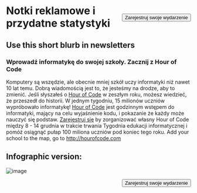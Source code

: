 

[<button style="float: right; margin-top: 50px">Zarejestruj swoje wydarzenie</button>](/#join)

# Notki reklamowe i przydatne statystyki

## Use this short blurb in newsletters

### Wprowadź informatykę do swojej szkoły. Zacznij z Hour of Code

Komputery są wszędzie, ale obecnie mniej szkół uczy informatyki niż nawet 10 lat temu. Dobrą wiadomością jest to, że jesteśmy na drodze, aby to zmienić. Jeśli słyszałeś o [ Hour of Code](<%= hoc_uri('/') %>) w zeszłym roku, możesz wiedzieć, że przeszedł do historii. W jednym tygodniu, 15 milionów uczniów wypróbowało informatykę! [ Hour of Code](<%= hoc_uri('/') %>) jest godzinnym wstępem do informatyki, mający na celu wyjaśnienie kodu, i pokazanie że każdy może nauczyć się podstaw. [ Zarejestruj się](<%= hoc_uri('/') %>) by zorganizować własny Hour of Code między 8 - 14 grudnia w trakcie trwania Tygodnia edukacji informatycznej i pomóż osiągnąć pułap 100 miliona uczniów pod koniec tego roku. Add your school to the map, go to <http://hourofcode.com>

## Infographic version:

![image](http://code.org/images/fit-8000/Code.org_infographic.png)

<a style="display: block" href="/#join"><button style="float: right;">Zarejestruj swoje wydarzenie</button></a>
